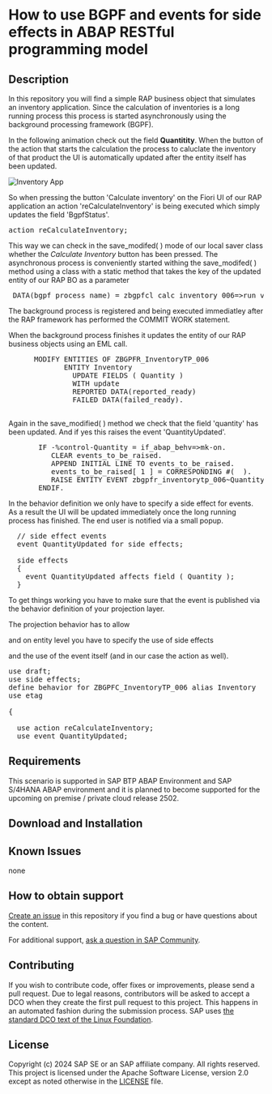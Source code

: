 # How to use BGPF and events for side effects in ABAP RESTful programming model   
<!--- Register repository https://api.reuse.software/register, then add REUSE badge:
[![REUSE status](https://api.reuse.software/badge/github.com/SAP-samples/REPO-NAME)](https://api.reuse.software/info/github.com/SAP-samples/REPO-NAME)
-->

## Description

In this repository you will find a simple RAP business object that simulates an inventory application. Since the calculation of inventories is a long running process this process is started asynchronously using the background processing framework (BGPF).

In the following animation check out the field **Quantitity**. When the button of the action that starts the calculation the process to caluclate the inventory of that product the UI is automatically updated after the entity itself has been updated.  

![Inventory App](../../blob/main/images/bgpf_side_effects.gif)

So when pressing the button 'Calculate inventory' on the Fiori UI of our RAP application an action 'reCalculateInventory' is being executed which simply updates the field 'BgpfStatus'. 

<pre>action reCalculateInventory;</pre>

This way we can check in the save_modifed( ) mode of our local saver class whether the *Calculate Inventory* button has been pressed. The asynchronous process is conveniently started withing the save_modifed( ) method using a class with a static method that takes the key of the updated entity of our RAP BO as a parameter

<pre>
 DATA(bgpf_process_name) = zbgpfcl_calc_inventory_006=>run_via_bgpf( i_rap_bo_entity_key = <update_inventory>-%key ).
</pre>

The background process is registered and being executed immediatley after the RAP framework has performed the COMMIT WORK statement.

When the background process finishes it updates the entity of our RAP business objects using an EML call.

<pre>
      MODIFY ENTITIES OF ZBGPFR_InventoryTP_006  
             ENTITY Inventory  
               UPDATE FIELDS ( Quantity )  
               WITH update  
               REPORTED DATA(reported_ready)  
               FAILED DATA(failed_ready).  
 </pre>

Again in the save_modified( ) method we check that the field 'quantity' has been updated. And if yes this raises the event 'QuantityUpdated'.  

<pre>
       IF <update_inventory>-%control-Quantity = if_abap_behv=>mk-on.  
          CLEAR events_to_be_raised.  
          APPEND INITIAL LINE TO events_to_be_raised.  
          events_to_be_raised[ 1 ] = CORRESPONDING #( <update_inventory> ).  
          RAISE ENTITY EVENT zbgpfr_inventorytp_006~QuantityUpdated FROM events_to_be_raised.  
       ENDIF.  
</pre>

In the behavior definition we only have to specify a side effect for events. As a result the UI will be updated immediately once the long running process has finished. The end user is notified via a small popup.

<pre>
  // side effect events
  event QuantityUpdated for side effects;

  side effects
  {
    event QuantityUpdated affects field ( Quantity );
  } 
</pre>

To get things working you have to make sure that the event is published via the behavior definition of your projection layer.   

The projection behavior has to allow 

and on entity level you have to specify the use of side effects 

and the use of the event itself (and in our case the action as well).

<pre>
use draft;  
use side effects;  
define behavior for ZBGPFC_InventoryTP_006 alias Inventory  
use etag  

{
 
  use action reCalculateInventory;  
  use event QuantityUpdated;  
</pre>

## Requirements

This scenario is supported in SAP BTP ABAP Environment and SAP S/4HANA ABAP environment and it is planned to become supported for the upcoming on premise / private cloud release 2502.  

## Download and Installation

## Known Issues

none

## How to obtain support
[Create an issue](https://github.com/SAP-samples/<repository-name>/issues) in this repository if you find a bug or have questions about the content.
 
For additional support, [ask a question in SAP Community](https://answers.sap.com/questions/ask.html).

## Contributing
If you wish to contribute code, offer fixes or improvements, please send a pull request. Due to legal reasons, contributors will be asked to accept a DCO when they create the first pull request to this project. This happens in an automated fashion during the submission process. SAP uses [the standard DCO text of the Linux Foundation](https://developercertificate.org/).

## License
Copyright (c) 2024 SAP SE or an SAP affiliate company. All rights reserved. This project is licensed under the Apache Software License, version 2.0 except as noted otherwise in the [LICENSE](LICENSES/Apache-2.0.txt) file.
